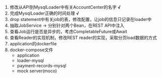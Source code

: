 1. 修改从API到MysqlLoader中有关AccountCenter的名字 **√**
2. 完成MysqlLoader正确的时间处理 **√**
3. drop statement中有关job的表，修改配置，让job的信息只记录在loader中
4. 抽取JobService -> 分别针对两个Bean，在REST API中注入
5. 查看Job运行是否是异步的，考虑CompletableFuture或Await
6. 查看Reader的实现机制，修改REST reader的实现，采取分页load数据的方式
7. application的dockerfile
8. docker-compose文件
    - application
    - loader-mysql
    - payment-records-mysql
    - mock server(moco)